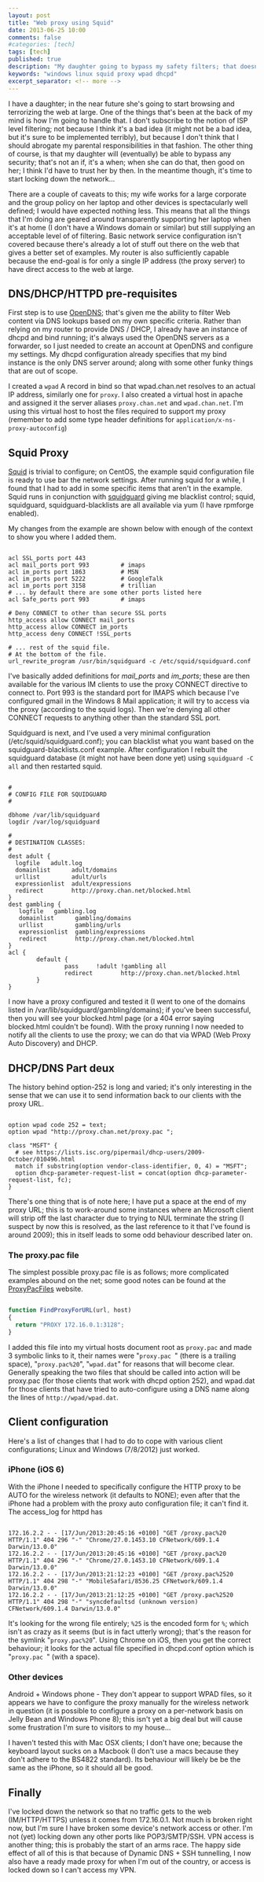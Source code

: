 ```yaml
---
layout: post
title: "Web proxy using Squid"
date: 2013-06-25 10:00
comments: false
#categories: [tech]
tags: [tech]
published: true
description: "My daughter going to bypass my safety filters; that doesn't mean I shouldn't at least try."
keywords: "windows linux squid proxy wpad dhcpd"
excerpt_separator: <!-- more -->
---
```


I have a daughter; in the near future she's going to start browsing and terrorizing the web at large. One of the things that's been at the back of my mind is how I'm going to handle that. I don't subscribe to the notion of ISP level filtering; not because I think it's a bad idea (it might not be a bad idea, but it's sure to be implemented terribly), but because I don't think that I should abrogate my parental responsibilities in that fashion. The other thing of course, is that my daughter will (eventually) be able to bypass any security; that's not an if, it's a when; when she can do that, then good on her; I think I'd have to trust her by then. In the meantime though, it's time to start locking down the network...

<!-- more -->

There are a couple of caveats to this; my wife works for a large corporate and the group policy on her laptop and other devices is spectacularly well defined; I would have expected nothing less. This means that all the things that I'm doing are geared around transparently supporting her laptop when it's at home (I don't have a Windows domain or similar) but still supplying an acceptable level of of filtering. Basic network service configuration isn't covered because there's already a lot of stuff out there on the web that gives a better set of examples. My router is also sufficiently capable because the end-goal is for only a single IP address (the proxy server) to have direct access to the web at large.

## DNS/DHCP/HTTPD pre-requisites ##

First step is to use [OpenDNS][]; that's given me the ability to filter Web content via DNS lookups based on my own specific criteria. Rather than relying on my router to provide DNS / DHCP, I already have an instance of dhcpd and bind running; it's always used the OpenDNS servers as a forwarder, so I just needed to create an account at OpenDNS and configure my settings. My dhcpd configuration already specifies that my bind instance is the only DNS server around; along with some other funky things that are out of scope.

I created a ``wpad`` A record in bind so that wpad.chan.net resolves to an actual IP address, similarly one for ``proxy``. I also created a virtual host in apache and assigned it the server aliases ``proxy.chan.net`` and ``wpad.chan.net``. I'm using this virtual host to host the files required to support my proxy (remember to add some type header definitions for ``application/x-ns-proxy-autoconfig``)

## Squid Proxy ##

[Squid][] is trivial to configure; on CentOS, the example squid configuration file is ready to use bar the network settings. After running squid for a while, I found that I had to add in some specific items that aren't in the example. Squid runs in conjunction with [squidguard][] giving me blacklist control; squid, squidguard, squidguard-blacklists are all available via yum (I have rpmforge enabled).

My changes from the example are shown below with enough of the context to show you where I added them.

```text

acl SSL_ports port 443
acl mail_ports port 993         # imaps
acl im_ports port 1863          # MSN
acl im_ports port 5222          # GoogleTalk
acl im_ports port 3158          # trillian
# ... by default there are some other ports listed here
acl Safe_ports port 993         # imaps

# Deny CONNECT to other than secure SSL ports
http_access allow CONNECT mail_ports
http_access allow CONNECT im_ports
http_access deny CONNECT !SSL_ports

# ... rest of the squid file.
# At the bottom of the file.
url_rewrite_program /usr/bin/squidguard -c /etc/squid/squidguard.conf
```

I've basically added definitions for _mail_ports_ and _im_ports_; these are then available for the various IM clients to use the proxy CONNECT directive to connect to. Port 993 is the standard port for IMAPS which because I've configured gmail in the Windows 8 Mail application; it will try to access via the proxy (according to the squid logs). Then we're denying all other CONNECT requests to anything other than the standard SSL port.

Squidguard is next, and I've used a very minimal configuration (/etc/squid/squidguard.conf); you can blacklist what you want based on the squidguard-blacklists.conf example. After configuration I rebuilt the squidguard database (it might not have been done yet) using ``squidguard -C all`` and then restarted squid.

```text

#
# CONFIG FILE FOR SQUIDGUARD
#

dbhome /var/lib/squidguard
logdir /var/log/squidguard

#
# DESTINATION CLASSES:
#
dest adult {
  logfile   adult.log
  domainlist      adult/domains
  urllist         adult/urls
  expressionlist  adult/expressions
  redirect        http://proxy.chan.net/blocked.html
}
dest gambling {
   logfile   gambling.log
   domainlist      gambling/domains
   urllist         gambling/urls
   expressionlist  gambling/expressions
   redirect        http://proxy.chan.net/blocked.html
}
acl {
        default {
                pass     !adult !gambling all
                redirect        http://proxy.chan.net/blocked.html
        }
}
```


I now have a proxy configured and tested it (I went to one of the domains listed in /var/lib/squidguard/gambling/domains); if you've been successful, then you will see your blocked.html page (or a 404 error saying blocked.html couldn't be found). With the proxy running I now needed to notify all the clients to use the proxy; we can do that via WPAD (Web Proxy Auto Discovery) and DHCP.

## DHCP/DNS Part deux ##

The history behind option-252 is long and varied; it's only interesting in the sense that we can use it to send information back to our clients with the proxy URL.

```text

option wpad code 252 = text;
option wpad "http://proxy.chan.net/proxy.pac ";

class "MSFT" {
  # see https://lists.isc.org/pipermail/dhcp-users/2009-October/010496.html
  match if substring(option vendor-class-identifier, 0, 4) = "MSFT";
  option dhcp-parameter-request-list = concat(option dhcp-parameter-request-list, fc);
}

```

There's one thing that is of note here; I have put a space at the end of my proxy URL; this is to work-around some instances where an Microsoft client will strip off the last character due to trying to NUL terminate the string (I suspect by now this is resolved, as the last reference to it that I've found is around 2009); this in itself leads to some odd behaviour described later on.

### The proxy.pac file ###

The simplest possible proxy.pac file is as follows; more complicated examples abound on the net; some good notes can be found at the [ProxyPacFiles][] website.

```javascript

function FindProxyForURL(url, host)
{
  return "PROXY 172.16.0.1:3128";
}

```

I added this file into my virtual hosts document root as ``proxy.pac`` and made 3 symbolic links to it, their names were "``proxy.pac ``" (there is a trailing space), "``proxy.pac%20``", "``wpad.dat``" for reasons that will become clear. Generally speaking the two files that should be called into action will be proxy.pac (for those clients that work with dhcpd option 252), and wpad.dat for those clients that have tried to auto-configure using a DNS name along the lines of ``http://wpad/wpad.dat``.

## Client configuration ##

Here's a list of changes that I had to do to cope with various client configurations; Linux and Windows (7/8/2012) just worked.

### iPhone (iOS 6) ###

With the iPhone I needed to specifically configure the HTTP proxy to be AUTO for the wireless network (it defaults to NONE); even after that the iPhone had a problem with the proxy auto configuration file; it can't find it. The access_log for httpd has

```text

172.16.2.2 - - [17/Jun/2013:20:45:16 +0100] "GET /proxy.pac%20 HTTP/1.1" 404 296 "-" "Chrome/27.0.1453.10 CFNetwork/609.1.4 Darwin/13.0.0"
172.16.2.2 - - [17/Jun/2013:20:45:16 +0100] "GET /proxy.pac%20 HTTP/1.1" 404 296 "-" "Chrome/27.0.1453.10 CFNetwork/609.1.4 Darwin/13.0.0"
172.16.2.2 - - [17/Jun/2013:21:12:23 +0100] "GET /proxy.pac%2520 HTTP/1.1" 404 298 "-" "MobileSafari/8536.25 CFNetwork/609.1.4 Darwin/13.0.0"
172.16.2.2 - - [17/Jun/2013:21:12:25 +0100] "GET /proxy.pac%2520 HTTP/1.1" 404 298 "-" "syncdefaultsd (unknown version) CFNetwork/609.1.4 Darwin/13.0.0"

```

It's looking for the wrong file entirely; ``%25`` is the encoded form for ``%``; which isn't as crazy as it seems (but is in fact utterly wrong); that's the reason for the symlink "``proxy.pac%20``". Using Chrome on iOS, then you get the correct behaviour; it looks for the actual file specified in dhcpd.conf option which is "``proxy.pac ``" (with a space).

### Other devices ###

Android + Windows phone - They don't appear to support WPAD files, so it appears we have to configure the proxy manually for the wireless network in question (it is possible to configure a proxy on a per-network basis on Jelly Bean and Windows Phone 8); this isn't yet a big deal but will cause some frustration I'm sure to visitors to my house...

I haven't tested this with Mac OSX clients; I don't have one; because the keyboard layout sucks on a Macbook (I don't use a macs because they don't adhere to the BS4822 standard). Its behaviour will likely be be the same as the iPhone, so it should all be good.

## Finally ##

I've locked down the network so that no traffic gets to the web (IM/HTTP/HTTPS) unless it comes from 172.16.0.1. Not much is broken right now, but I'm sure I have broken some device's network access or other. I'm not (yet) locking down any other ports like POP3/SMTP/SSH. VPN access is another thing; this is probably the start of an arms race. The happy side effect of all of this is that because of Dynamic DNS + SSH tunnelling, I now also have a ready made proxy for when I'm out of the country, or access is locked down so I can't access my VPN.

[OpenDNS]: http://www.opendns.org/
[Squid]: http://www.squid-cache.org/
[squidguard]: http://www.squidguard.org/
[ProxyPacFiles]: http://www.proxypacfiles.com/proxypac/